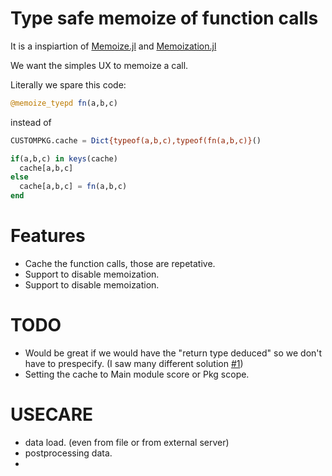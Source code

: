 # Type safe memoize of function calls

It is a inspiartion of [Memoize.jl](https://github.com/JuliaCollections/Memoize.jl) and [Memoization.jl](https://github.com/marius311/Memoization.jl)

We want the simples UX to memoize a call. 

Literally we spare this code:
```julia
@memoize_tyepd fn(a,b,c)
```
instead of
```julia
CUSTOMPKG.cache = Dict{typeof(a,b,c),typeof(fn(a,b,c)}()

if(a,b,c) in keys(cache) 
  cache[a,b,c]
else
  cache[a,b,c] = fn(a,b,c)
end
```

# Features
- Cache the function calls, those are repetative. 
- Support to disable memoization.
- Support to disable memoization.

# TODO
- Would be great if we would have the "return type deduced" so we don't have to prespecify. (I saw many different solution [#1](https://stackoverflow.com/questions/58328476/is-it-possible-to-get-the-return-type-of-a-julia-function-in-an-unevaluated-cont))
- Setting the cache to Main module score or Pkg scope. 

# USECARE
- data load. (even from file or from external server) 
- postprocessing data.
- 


